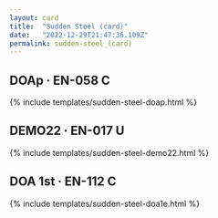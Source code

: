 ```yaml
---
layout: card
title:  "Sudden Steel (card)"
date:   "2022-12-29T21:47:36.109Z"
permalink: sudden-steel_(card)
---
```


## DOAp &middot; EN-058 C

{% include templates/sudden-steel-doap.html %}


## DEMO22 &middot; EN-017 U

{% include templates/sudden-steel-demo22.html %}


## DOA 1st &middot; EN-112 C

{% include templates/sudden-steel-doa1e.html %}
